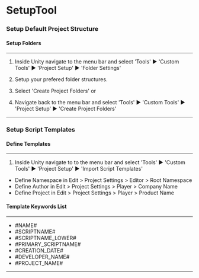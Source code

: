 # SetupTool #

### Setup Default Project Structure ###

#### Setup Folders ####

---

1. Inside Unity navigate to the menu bar and select 'Tools' ▶ 'Custom Tools' ▶ 'Project Setup' ▶ 'Folder Settings'

2. Setup your prefered folder structures. 

3. Select 'Create Project Folders' or 

4. Navigate back to the menu bar and select 'Tools' ▶ 'Custom Tools' ▶ 'Project Setup' ▶ 'Create Project Folders'

---

### Setup Script Templates ###

#### Define Templates ####

---

1. Inside Unity navigate to to the menu bar and select 'Tools' ▶ 'Custom Tools' ▶ 'Project Setup' ▶ 'Import Script Templates'

* Define Namespace in Edit > Project Settings > Editor > Root Namespace    
* Define Author in Edit > Project Settings > Player > Company Name         
* Define Project in Edit > Project Settings > Player > Product Name        

#### Template Keywords List #### 

---

* #NAME#
* #SCRIPTNAME#
* #SCRIPTNAME_LOWER#
* #PRIMARY_SCRIPTNAME#
* #CREATION_DATE#
* #DEVELOPER_NAME#
* #PROJECT_NAME#

---